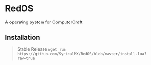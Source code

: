 # RedOS

A operating system for ComputerCraft

## Installation

> Stable Release
`
wget run https://github.com/SynicalMX/RedOS/blob/master/install.lua?raw=true
`
